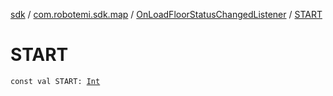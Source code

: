 [sdk](../../index.md) / [com.robotemi.sdk.map](../index.md) / [OnLoadFloorStatusChangedListener](index.md) / [START](./-s-t-a-r-t.md)

# START

`const val START: `[`Int`](https://kotlinlang.org/api/latest/jvm/stdlib/kotlin/-int/index.html)
